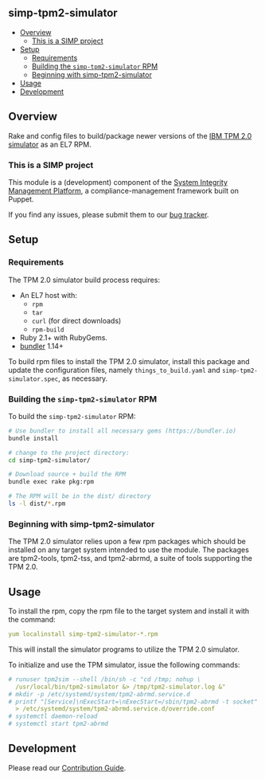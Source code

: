 ## simp-tpm2-simulator

<!-- vim-markdown-toc GFM -->

* [Overview](#overview)
  * [This is a SIMP project](#this-is-a-simp-project)
* [Setup](#setup)
  * [Requirements](#requirements)
  * [Building the `simp-tpm2-simulator` RPM](#building-the-simp-tpm2-simulator-rpm)
  * [Beginning with simp-tpm2-simulator](#beginning-with-simp-tpm2-simulator)
* [Usage](#usage)
* [Development](#development)

<!-- vim-markdown-toc -->

## Overview

Rake and config files to build/package newer versions of the [IBM TPM 2.0
simulator][ibmswtpm2] as an EL7 RPM.

### This is a SIMP project

This module is a (development) component of the [System Integrity Management
Platform][simp], a compliance-management framework built on Puppet.

If you find any issues, please submit them to our [bug tracker][simp-jira].

## Setup

### Requirements

The TPM 2.0 simulator build process requires:

* An EL7 host with:
  - `rpm`
  - `tar`
  - `curl` (for direct downloads)
  - `rpm-build`
* Ruby 2.1+ with RubyGems.
* [bundler][bundler] 1.14+


To build rpm files to install the TPM 2.0 simulator, install this package and
update the configuration files, namely `things_to_build.yaml` and
`simp-tpm2-simulator.spec`, as necessary.

### Building the `simp-tpm2-simulator` RPM

To build the `simp-tpm2-simulator` RPM:

```sh
# Use bundler to install all necessary gems (https://bundler.io)
bundle install

# change to the project directory:
cd simp-tpm2-simulator/

# Download source + build the RPM
bundle exec rake pkg:rpm

# The RPM will be in the dist/ directory
ls -l dist/*.rpm
```

### Beginning with simp-tpm2-simulator

The TPM 2.0 simulator relies upon a few rpm packages which should be
installed on any target system intended to use the module. The packages are
tpm2-tools, tpm2-tss, and tpm2-abrmd, a suite of tools supporting the TPM 2.0.

## Usage

To install the rpm, copy the rpm file to the target system and install it
with the command:

```yaml
yum localinstall simp-tpm2-simulator-*.rpm
```

This will install the simulator programs to utilize the TPM 2.0 simulator.

To initialize and use the TPM simulator, issue the following commands:

```yaml
# runuser tpm2sim --shell /bin/sh -c "cd /tmp; nohup \
  /usr/local/bin/tpm2-simulator &> /tmp/tpm2-simulator.log &"
# mkdir -p /etc/systemd/system/tpm2-abrmd.service.d
# printf "[Service]\nExecStart=\nExecStart=/sbin/tpm2-abrmd -t socket" \
  > /etc/systemd/system/tpm2-abrmd.service.d/override.conf
# systemctl daemon-reload
# systemctl start tpm2-abrmd
```

## Development

Please read our [Contribution Guide](http://simp-doc.readthedocs.io/en/stable/contributors_guide/index.html).

[bundler]:   https://bundler.io
[simp]:      https://www.simp-project.com/
[simp-jira]: https://simp-project.atlassian.net/
[ibmswtpm2]: https://sourceforge.net/projects/ibmswtpm2/
